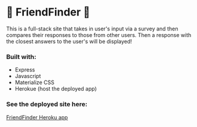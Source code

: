 # :dog: FriendFinder :dog:
This is a full-stack site that takes in user's input via a survey and then compares their responses to those from other users. Then a response with the closest answers to the user's will be displayed!

### Built with:
* Express
* Javascript
* Materialize CSS
* Herokue (host the deployed app)

### See the deployed site here:
[FriendFinder Heroku app](https://dry-sands-37418.herokuapp.com/)